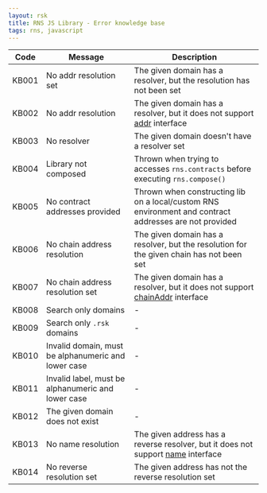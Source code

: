 ```yaml
---
layout: rsk
title: RNS JS Library - Error knowledge base
tags: rns, javascript
---
```


|Code | Message | Description |
|--- | --- | ---|
|KB001|No addr resolution set|The given domain has a resolver, but the resolution has not been set|
|KB002|No addr resolution|The given domain has a resolver, but it does not support [addr](/rif/rns/architecture/Resolver/#addr) interface|
|KB003|No resolver|The given domain doesn't have a resolver set|
|KB004|Library not composed|Thrown when trying to accesses `rns.contracts` before executing `rns.compose()`|
|KB005|No contract addresses provided|Thrown when constructing lib on a local/custom RNS environment and contract addresses are not provided|
|KB006|No chain address resolution|The given domain has a resolver, but the resolution for the given chain has not been set|
|KB007|No chain address resolution set|The given domain has a resolver, but it does not support [chainAddr](/rif/rns/architecture/MultiCryptoResolver) interface|
|KB008|Search only domains|-|
|KB009|Search only `.rsk` domains|-|
|KB010|Invalid domain, must be alphanumeric and lower case|-|
|KB011|Invalid label, must be alphanumeric and lower case|-|
|KB012|The given domain does not exist|-|
|KB013|No name resolution|The given address has a reverse resolver, but it does not support [name](/rif/rns/architecture/NameResolver#name) interface|
|KB014|No reverse resolution set|The given address has not the reverse resolution set|
